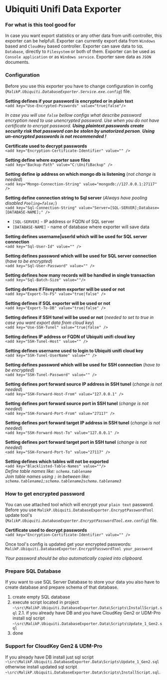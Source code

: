 # Ubiquiti Unifi Data Exporter

### For what is this tool good for
In case you want export statistics or any other data from unifi controller, this exporter can be helpfull. Exporter can currently export data from `Windows` based and `CloudKey` based controller. Exporter can save data to `SQL Database`, directly to `Filesystem` or both of them. Exporter can be used as `Console application` or as `Windows service`. Exporter save data as `JSON` documents.

### Configuration
Before you use this exporter you have to change configuration in config (_`MalikP.Ubiquiti.DatabaseExporter.Service.exe.config`_) file.

**Setting defines if your password is encrypted or in plain text**<br />
`<add key="Use-Encrypted-Psswords" value="true|false"/>`

_In case you will use `false` bellow configs what describe password encryption need to use unencrypted password. Use when you do not have certificate to encrypt password. **Using plaintext passwords create security risk that password can be stolen by unatorized person**. **Using un-encrypted passwords is not recommended !**_<br />


**Certificate used to decrypt passwords**<br />
`<add key="Encryption-Certificate-Identifier" value="" />`

**Setting define where exporter save files**<br />
`<add key="Backup-Path" value="C:\UnifiBackup" />`

**Setting define ip address on which mongo db is listening** (_not change is needed_)<br />
`<add key="Mongo-Connection-String" value="mongodb://127.0.0.1:27117" />`

**Setting define connection string to Sql server** (_Always have pooling disabled `Pooling=false;`_)<br />
`<add key="Sql-Connection-String" value="Server=[SQL-SERVER];Database=[DATABASE-NAME];" />`
- `[SQL-SERVER]` - IP address or FQDN of SQL server
- `[DATABASE-NAME]` - name of database where exporter will save data

**Setting defines username|userId which will be used for SQL server connection**<br />
`<add key="Sql-User-Id" value="" />`

**Setting defines password which will be used for SQL server connection** (_have to be encrypted_) <br />
`<add key="Sql-User-Password" value="" />`

**Setting defines how many records will be handled in single transaction**<br />
`<add key="Sql-Batch-Size" value=""/>`

**Setting defines if Filesystem exporter will be used or not**<br />
`<add key="Export-To-FS" value="true|false" />`

**Setting defines if SQL exporter will be used or not**<br />
`<add key="Export-To-DB" value="true|false" />`

**Setting defines if SSH tunel will be used or not** (_needed to set to true in case you want export data from cloud key_) <br />
`<add key="Use-SSH-Tunel" value="true|false" />`

**Setting defines IP address or FQDN of Ubiquiti unifi cloud key**<br />
`<add key="SSH-Tunel-Host" value="" />`

**Setting defines username used to login to Ubiquiti unifi cloud key**<br />
`<add key="SSH-Tunel-UserName" value="" />`

**Setting defines password which will be used for SSH connection** (_have to be encrypted_)<br />
`<add key="SSH-Tunel-Password" value="" />`

**Setting defines port forward source IP address in SSH tunel** (_change is not needed_)<br />
`<add key="SSH-Forward-Host-From" value="127.0.0.1" />`

**Setting defines port forward source port in SSH tunel** (_change is not needed_)<br />
`<add key="SSH-Forward-Port-From" value="27117" />`

**Setting defines port forward target IP address in SSH tunel** (_change is not needed_)<br />
`<add key="SSH-Forward-Host-To" value="127.0.0.1" />`

**Setting defines port forward target port in SSH tunel** (_change is not needed_)<br />
`<add key="SSH-Forward-Port-To" value="27117" />`

**Setting defines which tables will not be exported**<br />
`<add key="Blacklisted-Table-Names" value=""/>` <br />
_Define table names like: `schema.tablename`_<br />
_Join table names using `;` in between like: `schema.tablename1;schema.tablename2schema.tablename3`_

### How to get encrypted password
You can use attached tool which will encrypt your `plain text` password. Before you use `MalikP.Ubiquiti.DatabaseExporter.EncryptPasswordTool` update tool's (_`MalikP.Ubiquiti.DatabaseExporter.EncryptPasswordTool.exe.config`_) file.<br />

**Certificate used to decrypt passwords**<br />
`<add key="Encryption-Certificate-Identifier" value="" />`

Once tool's config is updated get your encrypted passwords:
`MalikP.Ubiquiti.DatabaseExporter.EncryptPasswordTool your_password`

_Your password should be also automatically copied into clipboard._
 
### Prepare SQL Database
If you want to use SQL Server Database to store your data you also have to create database and prepare schema of that database.
1. create empty SQL database
2. execute script located in project `~\src\MalikP.Ubiquiti.DatabaseExporter.Data\Scripts\InstallScript.sql`
2.1. if you already have DB and you have CloudKey Gen2 or UDM-Pro install sql script `~\src\MalikP.Ubiquiti.DatabaseExporter.Data\Scripts\Update_1_Gen2.sql`
3. done


### Support for CloudKey Gen2 & UDM-Pro
If you already have DB install just sql script `~\src\MalikP.Ubiquiti.DatabaseExporter.Data\Scripts\Update_1_Gen2.sql`
otherwise install updated sql script `~\src\MalikP.Ubiquiti.DatabaseExporter.Data\Scripts\InstallScript.sql`.